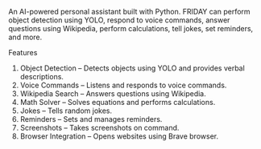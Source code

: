 An AI-powered personal assistant built with Python. 
FRIDAY can perform object detection using YOLO, respond to voice commands, answer questions using Wikipedia, perform calculations, tell jokes, set reminders, and more.

Features
1) Object Detection – Detects objects using YOLO and provides verbal descriptions.
2) Voice Commands – Listens and responds to voice commands.
3) Wikipedia Search – Answers questions using Wikipedia.
4) Math Solver – Solves equations and performs calculations.
5) Jokes – Tells random jokes.
6) Reminders – Sets and manages reminders.
7) Screenshots – Takes screenshots on command.
8) Browser Integration – Opens websites using Brave browser.

